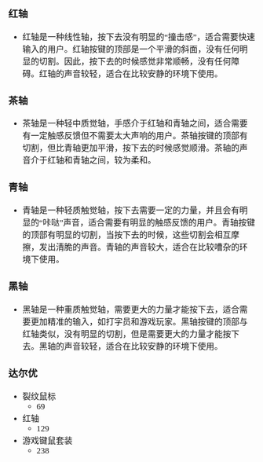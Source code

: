 <span  style="font-family: Simsun,serif; font-size: 17px; ">

### 红轴

- 红轴是一种线性轴，按下去没有明显的“撞击感”，适合需要快速输入的用户。红轴按键的顶部是一个平滑的斜面，没有任何明显的切割。因此，按下去的时候感觉非常顺畅，没有任何障碍。红轴的声音较轻，适合在比较安静的环境下使用。

### 茶轴

- 茶轴是一种轻中质觉轴，手感介于红轴和青轴之间，适合需要有一定触感反馈但不需要太大声响的用户。茶轴按键的顶部有切割，但比青轴更加平滑，按下去的时候感觉顺滑。茶轴的声音介于红轴和青轴之间，较为柔和。

### 青轴

- 青轴是一种轻质触觉轴，按下去需要一定的力量，并且会有明显的“咔哒”声音，适合需要有明显的触感反馈的用户。青轴按键的顶部有明显的切割，当按下去的时候，这些切割会相互摩擦，发出清脆的声音。青轴的声音较大，适合在比较嘈杂的环境下使用。

### 黑轴

- 黑轴是一种重质触觉轴，需要更大的力量才能按下去，适合需要更加精准的输入，如打字员和游戏玩家。黑轴按键的顶部与红轴类似，没有明显的切割，但是需要更大的力量才能按下去。黑轴的声音较轻，适合在比较安静的环境下使用。

### 达尔优

- 裂纹鼠标
    - 69
- 红轴
    - 129
- 游戏键鼠套装
    - 238

</span>